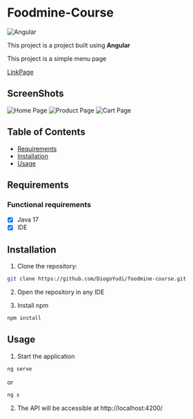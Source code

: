 # Foodmine-Course

![Angular](https://img.shields.io/badge/angular-%23DD0031.svg?style=for-the-badge&logo=angular&logoColor=white)

This project is a project built using **Angular**

This project is a simple menu page

[LinkPage](https://foodmine-course-xi.vercel.app)

## ScreenShots
![Home Page](https://i.imgur.com/UzcqwKl.png)
![Product Page](https://i.imgur.com/lnV8duZ.png)
![Cart Page](https://i.imgur.com/csoY658.png)

## Table of Contents

- [Requirements](#requirements)
- [Installation](#installation)
- [Usage](#usage)


## Requirements

### Functional requirements

- [x] Java 17
- [x] IDE

## Installation

1. Clone the repository:

```bash
git clone https://github.com/DiogoYudi/foodmine-course.git
```

2. Open the repository in any IDE

3. Install npm
   
```bash
npm install
```

## Usage

1. Start the application
```bash
ng serve
```
or
```bash
ng s
```
2. The API will be accessible at http://localhost:4200/



